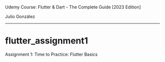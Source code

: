 Udemy Course: Flutter & Dart - The Complete Guide [2023 Edition]

Julio González

---

# flutter_assignment1

Assignment 1: Time to Practice: Flutter Basics